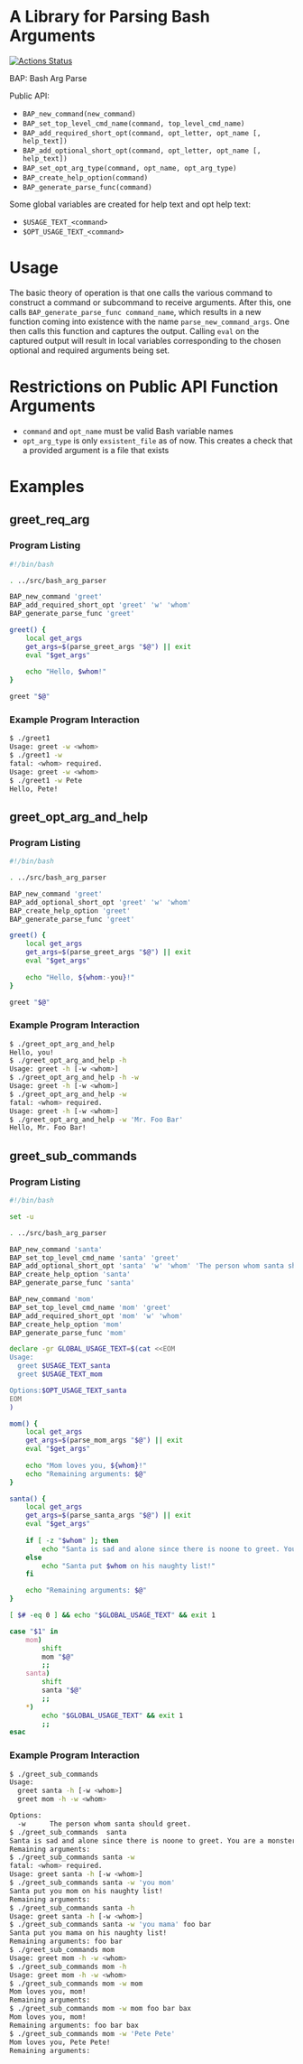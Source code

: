 # A Library for Parsing Bash Arguments

[![Actions Status](https://github.com/pdietl/bash-arg-parse/workflows/CI/badge.svg)](https://github.com/pdietl/bash-arg-parse/actions)

BAP: Bash Arg Parse

Public API:

- `BAP_new_command(new_command)`
- `BAP_set_top_level_cmd_name(command, top_level_cmd_name)`
- `BAP_add_required_short_opt(command, opt_letter, opt_name [, help_text])`
- `BAP_add_optional_short_opt(command, opt_letter, opt_name [, help_text])`
- `BAP_set_opt_arg_type(command, opt_name, opt_arg_type)`
- `BAP_create_help_option(command)`
- `BAP_generate_parse_func(command)`

Some global variables are created for help text and opt help text:
- `$USAGE_TEXT_<command>`
- `$OPT_USAGE_TEXT_<command>`

# Usage

The basic theory of operation is that one calls the various command to construct a command or subcommand to receive arguments. After this, one calls `BAP_generate_parse_func command_name`, which results in a new function coming into existence with the name `parse_new_command_args`. One then calls this function and captures the output. Calling `eval` on the captured output will result in local variables corresponding to the chosen optional and required arguments being set.

# Restrictions on Public API Function Arguments
- `command` and `opt_name` must be valid Bash variable names
- `opt_arg_type` is only `exsistent_file` as of now. This creates a check that a provided argument is a file that exists

# Examples

## greet_req_arg
### Program Listing
```bash
#!/bin/bash

. ../src/bash_arg_parser

BAP_new_command 'greet'
BAP_add_required_short_opt 'greet' 'w' 'whom'
BAP_generate_parse_func 'greet'

greet() {
    local get_args
    get_args=$(parse_greet_args "$@") || exit
    eval "$get_args"
 
    echo "Hello, $whom!"
}

greet "$@"
```
### Example Program Interaction
```bash
$ ./greet1 
Usage: greet -w <whom>
$ ./greet1 -w
fatal: <whom> required.
Usage: greet -w <whom>
$ ./greet1 -w Pete
Hello, Pete!
```

## greet_opt_arg_and_help
### Program Listing
```bash
#!/bin/bash

. ../src/bash_arg_parser

BAP_new_command 'greet'
BAP_add_optional_short_opt 'greet' 'w' 'whom'
BAP_create_help_option 'greet'
BAP_generate_parse_func 'greet'

greet() {
    local get_args
    get_args=$(parse_greet_args "$@") || exit
    eval "$get_args"
 
    echo "Hello, ${whom:-you}!"
}

greet "$@"
```
### Example Program Interaction
```bash
$ ./greet_opt_arg_and_help 
Hello, you!
$ ./greet_opt_arg_and_help -h
Usage: greet -h [-w <whom>]
$ ./greet_opt_arg_and_help -h -w
Usage: greet -h [-w <whom>]
$ ./greet_opt_arg_and_help -w
fatal: <whom> required.
Usage: greet -h [-w <whom>]
$ ./greet_opt_arg_and_help -w 'Mr. Foo Bar'
Hello, Mr. Foo Bar!
```

## greet_sub_commands
### Program Listing
```bash
#!/bin/bash

set -u

. ../src/bash_arg_parser

BAP_new_command 'santa'
BAP_set_top_level_cmd_name 'santa' 'greet'
BAP_add_optional_short_opt 'santa' 'w' 'whom' 'The person whom santa should greet.'
BAP_create_help_option 'santa'
BAP_generate_parse_func 'santa'

BAP_new_command 'mom'
BAP_set_top_level_cmd_name 'mom' 'greet'
BAP_add_required_short_opt 'mom' 'w' 'whom'
BAP_create_help_option 'mom'
BAP_generate_parse_func 'mom'

declare -gr GLOBAL_USAGE_TEXT=$(cat <<EOM
Usage:
  greet $USAGE_TEXT_santa
  greet $USAGE_TEXT_mom

Options:$OPT_USAGE_TEXT_santa
EOM
)

mom() {
    local get_args
    get_args=$(parse_mom_args "$@") || exit
    eval "$get_args"
 
    echo "Mom loves you, ${whom}!"
    echo "Remaining arguments: $@"
}

santa() {
    local get_args
    get_args=$(parse_santa_args "$@") || exit
    eval "$get_args"
    
    if [ -z "$whom" ]; then
        echo "Santa is sad and alone since there is noone to greet. You are a monster."
    else
        echo "Santa put $whom on his naughty list!"
    fi

    echo "Remaining arguments: $@"
}

[ $# -eq 0 ] && echo "$GLOBAL_USAGE_TEXT" && exit 1

case "$1" in
    mom)
        shift
        mom "$@"
        ;;
    santa)
        shift
        santa "$@"
        ;;
    *)
        echo "$GLOBAL_USAGE_TEXT" && exit 1
        ;;
esac
```
### Example Program Interaction
```bash
$ ./greet_sub_commands 
Usage:
  greet santa -h [-w <whom>]
  greet mom -h -w <whom>

Options:
  -w      The person whom santa should greet.
$ ./greet_sub_commands  santa
Santa is sad and alone since there is noone to greet. You are a monster.
Remaining arguments: 
$ ./greet_sub_commands santa -w
fatal: <whom> required.
Usage: greet santa -h [-w <whom>]
$ ./greet_sub_commands santa -w 'you mom'
Santa put you mom on his naughty list!
Remaining arguments: 
$ ./greet_sub_commands santa -h
Usage: greet santa -h [-w <whom>]
$ ./greet_sub_commands santa -w 'you mama' foo bar
Santa put you mama on his naughty list!
Remaining arguments: foo bar
$ ./greet_sub_commands mom
Usage: greet mom -h -w <whom>
$ ./greet_sub_commands mom -h
Usage: greet mom -h -w <whom>
$ ./greet_sub_commands mom -w mom
Mom loves you, mom!
Remaining arguments: 
$ ./greet_sub_commands mom -w mom foo bar bax
Mom loves you, mom!
Remaining arguments: foo bar bax
$ ./greet_sub_commands mom -w 'Pete Pete'
Mom loves you, Pete Pete!
Remaining arguments: 
```
